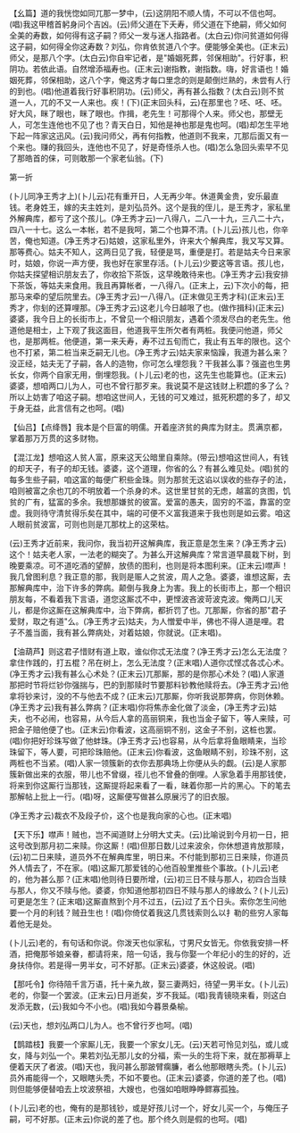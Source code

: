 <!-- { "loadSidebar": true } -->
【幺篇】道的我恍惚如同兀那一梦中，(云)这阴阳不顺人情，不可以不信也呵。(唱)我这甲稽首躬身问个吉凶。(云)师父道在下夭寿，师父道在下绝嗣，师父如何全美的寿数，如何得有这子嗣？师父一发与迷人指路者。(太白云)你问贫道如何得这子嗣，如何得全你这寿数？刘弘，你肯依贫道八个字。便能够全美也。(正末云)师父，是那八个字。(太白云)你自牢记者，是"婚姻死葬，邻保相助"。行好事，积阴功。若依此语。自然增添福寿也。(正末云)谢指教，谢指数。嗨，好言语也！婚姻死葬，邻保相助，这八个字，俺这秀才每口里念的则是颠倒烂熟的，未尝有人行的到也。(唱)他道着我行好事积阴功。(云)师父，再有甚么指数？(太白云)则不贫道一人，兀的不又一人来也。疾！(下)(正末回头科，云)在那里也？呸、呸、呸。好大风，眯了眼也，眯了眼也。作揖，老先生！可那得个人来。师父也，那壁无人，可怎生连他也不见了也？青天白日，知他是神也那是鬼也呵。(唱)却怎生平地下起一阵家这迅风。(云)我问师父，再有何指教，他道则不我来，兀那后面又有一个来也。赚的我回头，连他也不见了，好是奇怪杀人也。(唱)怎么急回头索早不见了那皓首的俫，可则敢那一个家老仙翁。(下)


第一折

(卜儿同净王秀才上)(卜儿云)花有重开日，人无再少年。休道黄金贵，安乐最直钱。老身姓王，嫁的夫主姓刘，是刘弘员外。这个是我的侄儿，是王秀才，家私里外解典库，都亏了这个孩儿。(净王秀才云)一八得八，二八一十九，三八二十六，四八一十七。这么一本帐，若不是我呵，第二个也算不清。(卜儿云)孩儿也，你辛苦，俺也知道。(净王秀才石)姑娘，这家私里外，许来大个解典库，我又写又算。那等费心。姑夫不知人，这两日见了我，轻便是骂，重便是打。若是姑夫今日来家时，姑娘，你说一声方便，我也好在家里存活。(卜儿云)少要这等言语。孩儿也，你姑夫探望相识朋友去了，你收拾下茶饭，这早晚敢待来也。(净王秀才云)我安排下茶饭，等姑夫来食用。我且再算帐者，一八得八。(正末上，云)下次小的每，把那马来牵的望后院里去。(净王秀才云)一八得八。(正末做见王秀才科)(正末云)王秀才，你刬的还算哩那。(净王秀才云)这老儿今日越哏了也。(做作揖科)(正末云)婆婆，我今日上的长街市上，不曾见一个相识朋友，遇着个须发尽白的老先生。他道他是相士，上下观了我这面目，他道我平生所欠者有两桩。我便问他道，师父也，是那两桩。他便道，第一来夭寿，寿不过五旬而亡，我止有五年的限也。这个也不打紧，第二桩当来乏嗣无儿也。(净王秀才云)姑夫家来恼躁，我道为甚么来？没正经，姑夫无了子嗣，各人的造物，你可怎么埋怨我？干我甚么事？强盗也生男长女，你两个自家无用，倒埋怨我。(卜儿云)老的也，这先生也能算也。(正末云)婆婆，想咱两口儿为人，可也不曾行那歹来。我说莫不是这钱财上积趱的多了么？所以上妨害了咱这子嗣。想咱这世间人，无钱的可又难过，抵死积趱的多了，却又于身无益，此言信有之也呵。(唱)

【仙吕】【点绛唇】我本是个巨富的明儒。开着座济贫的典库为财主。贯满京都，掌着那万万贯的这多财物。

【混江龙】想咱这人贫人富，原来这天公暗里自乘除。(带云)想咱这世间人，有钱的却天子，有子的却无钱。婆婆，这个道理，你省的么？有甚么难见处。(唱)贫的每多生些子嗣，咱这富的每便广积些金珠。则为那贫无这谄以误收的些存子的法，咱则被富之余也兀的不明放着一个杀身的术。这世里甘贫的无虑，越富的贪图，饥贫的广有，猛富的多余。我想那嫌贫的彼富。爱富的愚夫，固穷的不滥，靠富的空虚。我则待守清贫得乐矣在其中，端的可便不义富我道来于我也则是如云雾。咱这人眼前贫波富，可则也则是兀那枕上的这荣枯。

(云)王秀才近前来，我问你，我当初开这解典库，我正意是怎生来？(净王秀才云)这个！姑夫老人家，一法老的糊突了。为甚么开这解典库？常言道早晨栽下树，到晚要乘凉。可不道吃酒的望醉，放债的图利，也则是将本图利来。(正末云)噤声！我几曾图利息？我正意的那，我则是赈人之贫波，周人之急。婆婆，谁想这厮，去那解典库中，治下许多的弊病。颠倒与我身上为害。我上的长街市上，那一个相识朋友每，不看着我下言语，道您这厮忒不中，更悭波吝波苛波克波。俺两口儿天儿，都是你这厮在这解典库中，治下弊病，都折罚了也。兀那厮，你省的那"君子爱财，取之有道"么。(净王秀才云)姑夫，为人憎爱中半，佛也不得人道是哩。君子不羞当面，我有甚么弊病处，对着姑娘，你就说。(正末唱)。

【油葫芦】则这君子惜财有道上取，谁似你忒无法度？(净王秀才云)怎么无法度？拿住作践的，打五棍？吊在树上，怎么无法度？(正末唱)人道你忒悭忒各忒心术。(净王秀才云)我有甚么心术处？(正末云)兀那厮，那的是你那心术处？(唱)人家道那把时节将烂钞你强揣与，巴的到那赎时节要那料钞教他赎将去。(净王秀才云)他拿将钞来讨，没的不与他去不成？(正末云)兀那厮，你听我说那弊病，你则休赖。(净王秀才云)我有甚么弊病？(正末唱)你将焦赤金化做了淡金，(净王秀才云)姑夫，也不必闹，也容易，从今后人拿的高丽铜来，我也当金子留下，等人来赎，可把金子赔他便了也。(正末云)你看波，这高丽铜不别，这金子不别，这桩也罢。(唱)你把好珍珠写做了他蚌珠。(净王秀才云)也容易，从今后拿将鱼眼睛来，当珍珠留下，等人要，可把珍珠赔他。(正末云)你看波，这鱼眼睛不别，珍珠不别，这两桩也不当紧。(唱)人家一领簇新的衣你去那典场上你便从头的觑。(云)是人家那簇新做出来的衣服，带儿也不曾缀，祬儿也不曾叠的倒哩。人家急着手用那钱使，将来到你这厮行当那钱，这厮提将起来看了一看，昧着你那一片的黑心。下的笔去那解帖上批上一行。(唱)呀，这厮便写做甚么原展污了的旧衣服。

(净王秀才云)裁衣不及段子价，这个也是我向家的心也。(正末唱)

【天下乐】噤声！贼也，岂不闻道财上分明大丈夫。(云)比喻说到今月初一日，把这号改到那月初二来赎。你这厮！(唱)但那日数儿过来波余，你休想道肯放那赎，(云)初二日来赎，道员外不在解典库里，明日来。不付能到那初三日来赎，你道员外人情去了，不在家。(唱)这厮兀那爱钱的心他百般里推些个事故。(卜儿云)老的，他为甚么那？(正末唱)他则待日要所增，(云)初三日不赎与那人，初四合当赎与那人，你又不赎与他。婆婆，你知道他那初四日不赎与那人的缘故么？(卜儿云)可更是怎生？(正末唱)这厮直熬到个月不过五，(云)过了五个日头。索你怎生问他要一个月的利钱？贼丑生也！(唱)你倚仗着我这几贯钱索则么以扌勒的些穷人家每着他无是处。

(卜儿云)老的，有句话和你说。你泼天也似家私，寸男尺女皆无。你依我安排一杯酒，把俺那爷娘亲眷，都请将来，陪一句话，我与你娶一个年纪小的生的好的，近身扶侍你。若是得一男半女，可不好那。(正末云)婆婆，休这般说。(唱)

【那吒令】你待陪千言万语，托十亲九故，娶三妻两妇，待望一男半女。(卜儿云)老的，你娶一个罢波。(正末云)日月逝矣，岁不我延。(唱)我青镜晓来看，则这白发添无数，(云)我如今不小也。(唱)我如今暮景桑榆。

(云)天也，想刘弘两口儿为人。也不曾行歹也呵。(唱)

【鹊踏枝】我要一个家厮儿无，我要一个家女儿无。(云)天若可怜见刘弘，或儿或女，降与刘弘一个。果若刘弘无那儿女的分福，索一头的生将下来，就在那褥草上便着天厌了者波。(唱)天也，我问甚么那跛臂瘸臁，者么他那眼瞎头秃。(卜儿云)员外甫能得一个，又眼瞎头秃，不如不要也。(正末云)婆婆，你道的差了也。(唱)则但能够便替咱去上坟波祭祖，大嫂也，也强如咱眼睁睁鳏寡孤独。

(卜儿云)老的也，俺有的是那钱钞，或是好孩儿讨一个，好女儿买一个，与俺压子嗣，可不好那。(正末云)你说的差了也。那个终久则是假的也呵。(唱)

